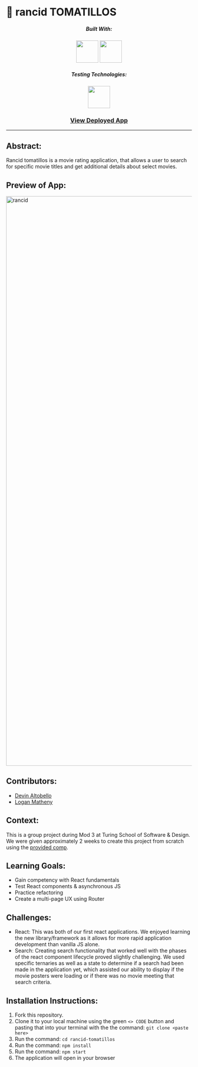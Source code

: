 # 🥫 rancid TOMATILLOS

<div align="center">
  
##### Built With: 
<img height="60px" src="https://cdn.jsdelivr.net/gh/devicons/devicon/icons/javascript/javascript-original.svg" />
<img height="60px" src="https://cdn.jsdelivr.net/gh/devicons/devicon/icons/react/react-original-wordmark.svg" />


##### Testing Technologies:
<img height="60px" src="https://avatars.githubusercontent.com/u/8908513?s=200&v=4"/>

### [View Deployed App](https://rancid-tomatillos-two-rho.vercel.app/)

</div>

---

## Abstract:

Rancid tomatillos is a movie rating application, that allows a user to search for specific movie titles and get additional details about select movies. 

## Preview of App:

<img width="1540" alt="rancid" src="https://user-images.githubusercontent.com/46095125/277168995-02aa883d-118c-49a9-b236-e906b6b5bdc0.png">

## Contributors:

- [Devin Altobello](https://github.com/daltobello)
- [Logan Matheny](https://github.com/loganpaulmatheny)

## Context:

This is a group project during Mod 3 at Turing School of Software & Design. We were given approximately 2 weeks to create this project from scratch using the [provided comp](https://frontend.turing.edu/projects/module-3/rancid-tomatillos-v3.html).

## Learning Goals:
- Gain competency with React fundamentals
- Test React components & asynchronous JS
- Practice refactoring
- Create a multi-page UX using Router

## Challenges:
- React: This was both of our first react applications. We enjoyed learning the new library/framework as it allows for more rapid application development than vanilla JS alone.
- Search: Creating search functionality that worked well with the phases of the react component lifecycle proved slightly challenging. We used specific ternaries as well as a state to determine if a search had been made in the application yet, which assisted our ability to display if the movie posters were loading or if there was no movie meeting that search criteria.


## Installation Instructions:

1. Fork this repository.
2. Clone it to your local machine using the green `<> CODE` button and pasting that into your terminal with the the command: `git clone <paste here>`
3. Run the command: `cd rancid-tomatillos`
4. Run the command: `npm install`
5. Run the command: `npm start`
6. The application will open in your browser
